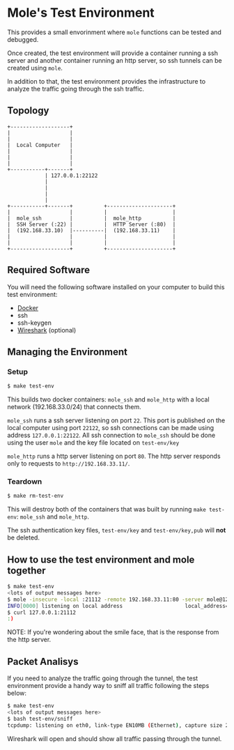 # Mole's Test Environment

This provides a small envorinment where `mole` functions can be tested and
debugged.

Once created, the test environment will provide a container running a ssh
server and another container running an http server, so ssh tunnels can be
created using `mole`.

In addition to that, the test environment provides the infrastructure to
analyze the traffic going through the ssh traffic.

## Topology

```ascii
+-------------------+                                 
|                   |
|                   |
|  Local Computer   |
|                   |
|                   |
|                   |
+-----------+-------+                                 
            | 127.0.0.1:22122
            |
            |
            |
            | 
+-----------+-------+          +---------------------+
|                   |          |                     |
|  mole_ssh         |          |  mole_http          |
|  SSH Server (:22) |          |  HTTP Server (:80)  |
|  (192.168.33.10)  |----------|  (192.168.33.11)    |
|                   |          |                     |
|                   |          |                     |
+-------------------+          +---------------------+
```

## Required Software

You will need the following software installed on your computer to build this
test environment:

* [Docker](https://docs.docker.com/install/)
* ssh
* ssh-keygen
* [Wireshark](https://www.wireshark.org/download.html) (optional)

## Managing the Environment

### Setup

```sh
$ make test-env
```

This builds two docker containers: `mole_ssh` and `mole_http` with a local
network (192.168.33.0/24) that connects them.

`mole_ssh` runs a ssh server listening on port `22`.
This port is published on the local computer using port `22122`, so ssh
connections can be made using address `127.0.0.1:22122`.
All ssh connection to `mole_ssh` should be done using the user `mole` and the
key file located on `test-env/key`

`mole_http` runs a http server listening on port `80`.
The http server responds only to requests to `http://192.168.33.11/`.

### Teardown

```sh
$ make rm-test-env
```

This will destroy both of the containers that was built by running
`make test-env`: `mole_ssh` and `mole_http`.

The ssh authentication key files, `test-env/key` and `test-env/key,pub` will
**not** be deleted.

## How to use the test environment and mole together

```sh
$ make test-env
<lots of output messages here>
$ mole -insecure -local :21112 -remote 192.168.33.11:80 -server mole@127.0.0.1:22122 -key test-env/key
INFO[0000] listening on local address                    local_address="127.0.0.1:21112"
$ curl 127.0.0.1:21112
:)
```

NOTE: If you're wondering about the smile face, that is the response from the
http server.

## Packet Analisys

If you need to analyze the traffic going through the tunnel, the test
environment provide a handy way to sniff all traffic following the steps below:

```sh
$ make test-env
<lots of output messages here>
$ bash test-env/sniff
tcpdump: listening on eth0, link-type EN10MB (Ethernet), capture size 262144 bytes
```

Wireshark will open and should show all traffic passing through the tunnel.
